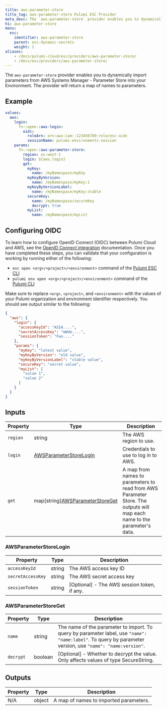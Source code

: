 ```yaml
---
title: aws-parameter-store
title_tag: aws-parameter-store Pulumi ESC Provider
meta_desc: The `aws-parameter-store` provider enables you to dynamically import parameters from AWS Systems Manager - Parameter Store.
h1: aws-parameter-store
menu:
  esc:
    identifier: aws-parameter-store
    parent: esc-dynamic-secrets
    weight: 1
aliases:
    - /docs/pulumi-cloud/esc/providers/aws-parameter-store/
    - /docs/esc/providers/aws-parameter-store/
---
```


The `aws-parameter-store` provider enables you to dynamically import parameters from AWS Systems Manager - Parameter Store into your Environment. The provider will return a map of names to parameters.

## Example

```yaml
values:
  aws:
    login:
      fn::open::aws-login:
        oidc:
          roleArn: arn:aws:iam::123456789:role/esc-oidc
          sessionName: pulumi-environments-session
    params:
      fn::open::aws-parameter-store:
        region: us-west-1
        login: ${aws.login}
        get:
          myKey:
            name: /myNamespace/myKey
          myKeyByVersion:
            name: /myNamespace/myKey:1
          myKeyByVersionLabel:
            name: /myNamespace/myKey:stable
          secureKey:
            name: /myNamespace/secureKey
            decrypt: true
          myList:
            name: /myNamespace/myList
```

## Configuring OIDC

To learn how to configure OpenID Connect (OIDC) between Pulumi Cloud and AWS, see the [OpenID Connect integration](/docs/pulumi-cloud/oidc/provider/aws/) documentation. Once you have completed these steps, you can validate that your configuration is working by running either of the following:

* `esc open <org>/<project>/<environment>` command of the [Pulumi ESC CLI](/docs/esc-cli/)
* `pulumi env open <org>/<project>/<environment>` command of the [Pulumi CLI](/docs/install/)

Make sure to replace `<org>`, `<project>`, and `<environment>` with the values of your Pulumi organization and environment identifier respectively. You should see output similar to the following:

```json
{
  "aws": {
    "login": {
      "accessKeyId": "ASIA....",
      "secretAccessKey": "mWdm....",
      "sessionToken": "Fwo...."
    },
    "params": {
      "myKey": "latest value",
      "myKeyByVersion": "old value",
      "myKeyByVersionLabel": "stable value",
      "secureKey": "secret value",
      "myList": [
        "value 1",
        "value 2"
      ]
    }
  }
}
```

## Inputs

| Property | Type                                       | Description                                                                                                                             |
|----------|--------------------------------------------|-----------------------------------------------------------------------------------------------------------------------------------------|
| `region` | string                                                   | The AWS region to use.                                                                                                    |
| `login`  | [AWSParameterStoreLogin](#awsparameterstorelogin)        | Credentials to use to log in to AWS.                                                                                      |
| `get`    | map[string][AWSParameterStoreGet](#awsparameterstoreget) | A map from names to parameters to read from AWS Parameter Store. The outputs will map each name to the parameter's data.  |

### AWSParameterStoreLogin

| Property          | Type   | Description                                 |
|-------------------|--------|---------------------------------------------|
| `accessKeyId`     | string | The AWS access key ID                       |
| `secretAccessKey` | string | The AWS secret access key                   |
| `sessionToken`    | string | [Optional] - The AWS session token, if any. |

### AWSParameterStoreGet

| Property  | Type    | Description                                                                                                                                                |
|-----------|---------|------------------------------------------------------------------------------------------------------------------------------------------------------------|
| `name`    | string  | The name of the parameter to import. To query by parameter label, use `"name": "name:label"`. To query by parameter version, use `"name": "name:version"`. |
| `decrypt` | boolean | [Optional] - Whether to decrypt the value.  Only affects values of type SecureString.                                                                      |

## Outputs

| Property | Type   | Description                            |
|----------|--------|----------------------------------------|
| N/A      | object | A map of names to imported parameters. |
